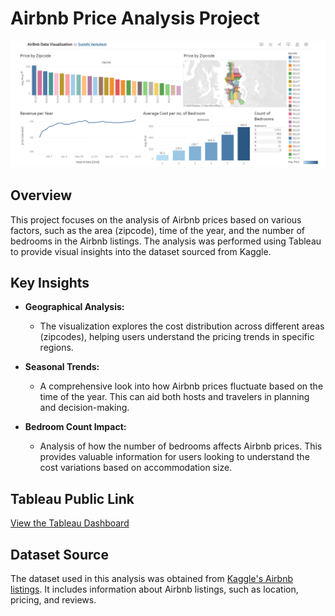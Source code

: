 # Airbnb Price Analysis Project

![Airbnb Dashboard](https://github.com/SunidhiV/Airbnb-Price-Analysis/blob/main/AirBNB%20Data%20Visualization.png)

## Overview

This project focuses on the analysis of Airbnb prices based on various factors, such as the area (zipcode), time of the year, and the number of bedrooms in the Airbnb listings. The analysis was performed using Tableau to provide visual insights into the dataset sourced from Kaggle.

## Key Insights

- **Geographical Analysis:**
  - The visualization explores the cost distribution across different areas (zipcodes), helping users understand the pricing trends in specific regions.
  
- **Seasonal Trends:**
  - A comprehensive look into how Airbnb prices fluctuate based on the time of the year. This can aid both hosts and travelers in planning and decision-making.

- **Bedroom Count Impact:**
  - Analysis of how the number of bedrooms affects Airbnb prices. This provides valuable information for users looking to understand the cost variations based on accommodation size.

## Tableau Public Link

[View the Tableau Dashboard](https://public.tableau.com/app/profile/sunidhi.venkatesh/viz/AirBnbDataVisualization_17077870559900/Dashboard1)

## Dataset Source

The dataset used in this analysis was obtained from [Kaggle's Airbnb listings](https://www.kaggle.com/datasets/alexanderfreberg/airbnb-listings-2016-dataset?resource=download). It includes information about Airbnb listings, such as location, pricing, and reviews.
